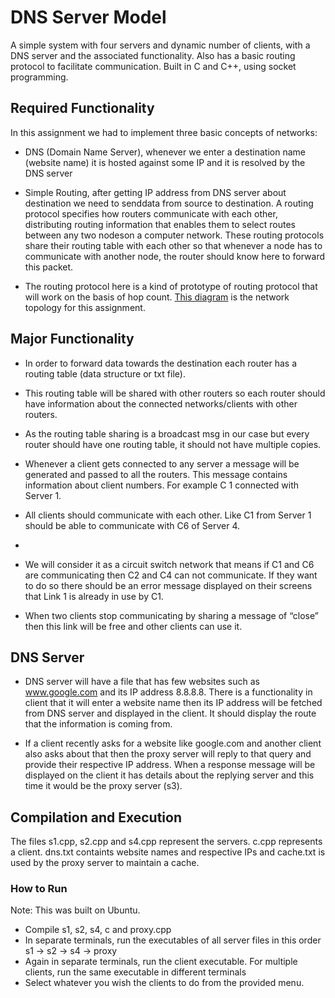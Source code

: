 # DNS Server Model
A simple system with four servers and dynamic number of clients, with a DNS server and the associated functionality.  Also has a basic routing protocol to facilitate communication. Built in C and C++, using socket programming. 

## Required Functionality
In this assignment we had to implement three basic concepts of networks:
- DNS (Domain Name Server), whenever we enter a destination name (website name) it is hosted against some IP and it is resolved by the DNS server

- Simple Routing, after getting IP address from DNS server about destination we need to senddata from source to destination.  A routing protocol specifies how routers communicate with each other, distributing routing information that enables them to select routes between any two nodeson a computer network. These routing protocols share their routing table with each other so that whenever a node has to communicate with another node, the router should know here to forward this packet. 

- The routing protocol here is a kind of prototype of routing protocol that will work on the basis of hop count. [This diagram](https://imgur.com/a/cBdcRl0) is the network topology for this assignment.

## Major Functionality
- In order to forward data towards the destination each router has a routing table (data structure or txt file).

- This routing table will be shared with other routers so each router should have information about the connected networks/clients with other routers. 

- As the routing table sharing is a broadcast msg in our case but every router should have one routing table, it should not have multiple copies.

- Whenever a client gets connected to any server a message will be generated and passed to all the routers. This message contains information about client numbers. For example C 1 connected with Server 1.

- All clients should communicate with each other. Like C1 from Server 1 should be able to communicate with C6 of Server 4.
-
- We will consider it as a circuit switch network that means if C1 and C6 are communicating then C2 and C4 can not communicate. If they want to do so there should be an error message displayed on their screens that Link 1 is already in use by C1. 

- When two clients stop communicating by sharing a message of “close” then this link will be free and other clients can use it.

## DNS Server
- DNS server will have a file that has few websites such as www.google.com and its IP address 8.8.8.8. There is a functionality in client that it will enter a website name then its IP address will be fetched from DNS server and displayed in the client. It should display the route that the information is coming from.

- If a client recently asks for a website like google.com and another client also asks about that then the proxy server will reply to that query and provide their respective IP address. When a response message will be displayed on the client it has details about the replying server and this time it would be the proxy server (s3).

## Compilation and Execution
The files s1.cpp, s2.cpp and s4.cpp represent the servers. c.cpp represents a client. dns.txt containts website names and respective IPs and cache.txt is used by the proxy server to maintain a cache.

### How to Run
Note: This was built on Ubuntu.

- Compile s1, s2, s4, c and proxy.cpp
- In separate terminals, run the executables of all server files in this order s1 -> s2 -> s4 -> proxy
- Again in separate terminals, run the client executable. For multiple clients, run the same executable in different terminals
- Select whatever you wish the clients to do from the provided menu.
